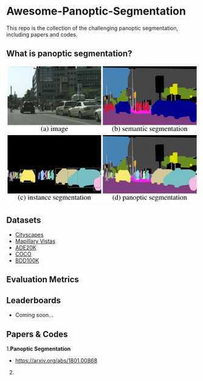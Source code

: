 # Awesome-Panoptic-Segmentation
This repo is the collection of the challenging panoptic segmentation, including papers and codes.

## What is panoptic segmentation?
![](Selection_066.png)
## Datasets
* [Cityscapes](https://www.cityscapes-dataset.com/)
* [Mapillary Vistas](https://blog.mapillary.com/product/2017/05/03/mapillary-vistas-dataset.html)
* [ADE20K](http://groups.csail.mit.edu/vision/datasets/ADE20K/)
* [COCO](http://cocodataset.org/)
* [BDD100K](https://bair.berkeley.edu/blog/2018/05/30/bdd/)

## Evaluation Metrics

## Leaderboards
* Coming soon...

## Papers & Codes
1.**Panoptic Segmentation**
* https://arxiv.org/abs/1801.00868
2.
